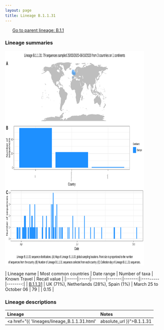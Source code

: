 ```yaml
---
layout: page
title: Lineage B.1.1.31
---
```




<p>
<ul class="actions small">
	 <a href="{{ 'lineages/lineage_B.1.1.html' | absolute_url }}" class="button special fit">Go to parent lineage: B.1.1</a>
</ul>
</p>
<h3> Lineage summaries</h3>

<img src="../assets/images/B.1.1.31.svg" alt="B.1.1.31 lineage summary figure" width="90%" height="700px" />


| Lineage name | Most common countries | Date range | Number of taxa | Known Travel | Recall value |
|:-----|:-----|:-------|-------:|-------:|:---------|--------:|
| <a href="{{ 'lineages/lineage_B.1.1.31.html' | absolute_url }}">B.1.1.31</a> | UK (71%), Netherlands (28%), Spain (1%) | March 25 to October 06 | 79 |  | 0.15 |

<h3>Lineage descriptions</h3>

| Lineage | Notes |
|:-----|:-----|
| <a href="{{ 'lineages/lineage_B.1.1.31.html' | absolute_url }}">B.1.1.31</a> | Netherlands lineage  |


